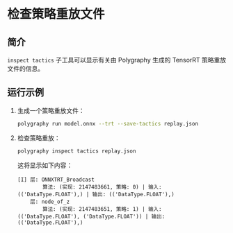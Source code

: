 # 检查策略重放文件


## 简介

`inspect tactics` 子工具可以显示有关由 Polygraphy 生成的 TensorRT 策略重放文件的信息。


## 运行示例

1.  生成一个策略重放文件：

    ```bash
    polygraphy run model.onnx --trt --save-tactics replay.json
    ```

2.  检查策略重放：

    ```bash
    polygraphy inspect tactics replay.json
    ```

    这将显示如下内容：

    ```
    [I] 层: ONNXTRT_Broadcast
            算法: (实现: 2147483661, 策略: 0) | 输入: (('DataType.FLOAT'),) | 输出: (('DataType.FLOAT'),)
        层: node_of_z
            算法: (实现: 2147483651, 策略: 1) | 输入: (('DataType.FLOAT'), ('DataType.FLOAT')) | 输出: (('DataType.FLOAT'),)
    ```
